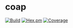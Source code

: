 # coap

[![Build](https://status.pdmbuilds.proximetry.com/packages/erl_coap/versions/master/build/badge)](https://status.pdmbuilds.proximetry.com/packages/erl_coap/versions/master/build/link) [![Hex.pm](https://img.shields.io/badge/hex-1.0.9-aa66cc.svg)](http://hex.pdmbuilds.proximetry.com/packages/coap/1.0.9) [![Coverage](https://status.pdmbuilds.proximetry.com/packages/erl_coap/versions/1.0.1/coverage/badge)](https://status.pdmbuilds.proximetry.com/packages/erl_coap/versions/1.0.1/coverage/link)

